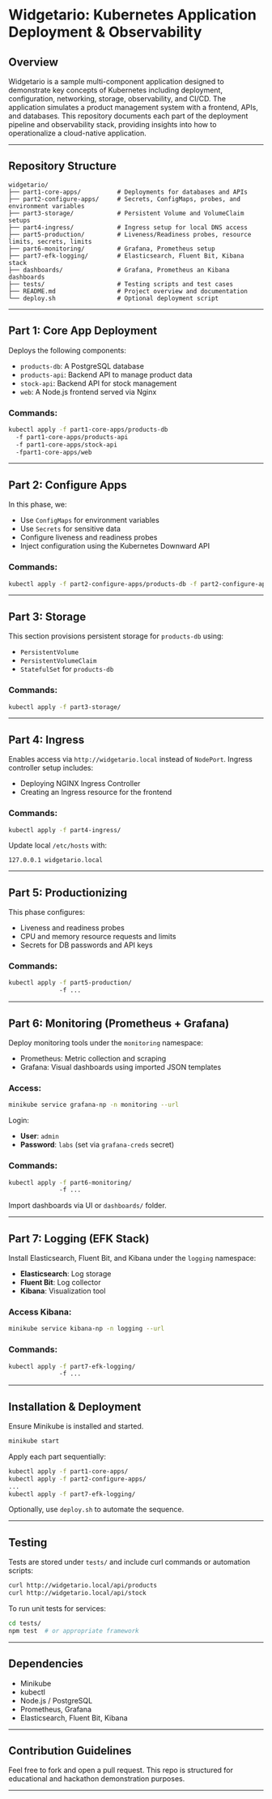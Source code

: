 # Widgetario: Kubernetes Application Deployment & Observability

## Overview

Widgetario is a sample multi-component application designed to demonstrate key concepts of Kubernetes including deployment, configuration, networking, storage, observability, and CI/CD. The application simulates a product management system with a frontend, APIs, and databases. This repository documents each part of the deployment pipeline and observability stack, providing insights into how to operationalize a cloud-native application.

---

## Repository Structure

```
widgetario/
├── part1-core-apps/          # Deployments for databases and APIs
├── part2-configure-apps/     # Secrets, ConfigMaps, probes, and environment variables
├── part3-storage/            # Persistent Volume and VolumeClaim setups
├── part4-ingress/            # Ingress setup for local DNS access
├── part5-production/         # Liveness/Readiness probes, resource limits, secrets, limits
├── part6-monitoring/         # Grafana, Prometheus setup
├── part7-efk-logging/        # Elasticsearch, Fluent Bit, Kibana stack
├── dashboards/               # Grafana, Prometheus an Kibana dashboards
├── tests/                    # Testing scripts and test cases
├── README.md                 # Project overview and documentation
└── deploy.sh                 # Optional deployment script
```

---

## Part 1: Core App Deployment

Deploys the following components:

* `products-db`: A PostgreSQL database
* `products-api`: Backend API to manage product data
* `stock-api`: Backend API for stock management
* `web`: A Node.js frontend served via Nginx

### Commands:

```bash
kubectl apply -f part1-core-apps/products-db 
  -f part1-core-apps/products-api 
  -f part1-core-apps/stock-api 
  -fpart1-core-apps/web
```

---

## Part 2: Configure Apps

In this phase, we:

* Use `ConfigMaps` for environment variables
* Use `Secrets` for sensitive data
* Configure liveness and readiness probes
* Inject configuration using the Kubernetes Downward API

### Commands:

```bash
kubectl apply -f part2-configure-apps/products-db -f part2-configure-apps/products-api  -f part2-configure-apps/stock-api -f part2-configure-apps/web
```

---

## Part 3: Storage

This section provisions persistent storage for `products-db` using:

* `PersistentVolume`
* `PersistentVolumeClaim`
* `StatefulSet` for `products-db`

### Commands:

```bash
kubectl apply -f part3-storage/
```

---

## Part 4: Ingress

Enables access via `http://widgetario.local` instead of `NodePort`. Ingress controller setup includes:

* Deploying NGINX Ingress Controller
* Creating an Ingress resource for the frontend

### Commands:

```bash
kubectl apply -f part4-ingress/
```

Update local `/etc/hosts` with:

```
127.0.0.1 widgetario.local
```

---

## Part 5: Productionizing

This phase configures:

* Liveness and readiness probes
* CPU and memory resource requests and limits
* Secrets for DB passwords and API keys

### Commands:

```bash
kubectl apply -f part5-production/
              -f ...
```

---

## Part 6: Monitoring (Prometheus + Grafana)

Deploy monitoring tools under the `monitoring` namespace:

* Prometheus: Metric collection and scraping
* Grafana: Visual dashboards using imported JSON templates

### Access:

```bash
minikube service grafana-np -n monitoring --url
```

Login:

* **User**: `admin`
* **Password**: `labs` (set via `grafana-creds` secret)

### Commands:

```bash
kubectl apply -f part6-monitoring/
              -f ...
```

Import dashboards via UI or `dashboards/` folder.

---

## Part 7: Logging (EFK Stack)

Install Elasticsearch, Fluent Bit, and Kibana under the `logging` namespace:

* **Elasticsearch**: Log storage
* **Fluent Bit**: Log collector
* **Kibana**: Visualization tool

### Access Kibana:

```bash
minikube service kibana-np -n logging --url
```

### Commands:

```bash
kubectl apply -f part7-efk-logging/
              -f ...
```

---

## Installation & Deployment

Ensure Minikube is installed and started.

```bash
minikube start
```

Apply each part sequentially:

```bash
kubectl apply -f part1-core-apps/
kubectl apply -f part2-configure-apps/
...
kubectl apply -f part7-efk-logging/
```

Optionally, use `deploy.sh` to automate the sequence.

---

## Testing

Tests are stored under `tests/` and include curl commands or automation scripts:

```bash
curl http://widgetario.local/api/products
curl http://widgetario.local/api/stock
```

To run unit tests for services:

```bash
cd tests/
npm test  # or appropriate framework
```

---

## Dependencies

* Minikube
* kubectl
* Node.js / PostgreSQL
* Prometheus, Grafana
* Elasticsearch, Fluent Bit, Kibana

---

## Contribution Guidelines

Feel free to fork and open a pull request. This repo is structured for educational and hackathon demonstration purposes.

---
